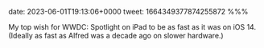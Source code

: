 date: 2023-06-01T19:13:06+0000
tweet: 1664349377874255872
%%%

My top wish for WWDC: Spotlight on iPad to be as fast as it was on iOS 14. (Ideally as fast as Alfred was a decade ago on slower hardware.)
